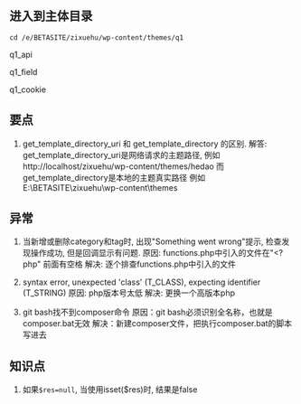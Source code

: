 
## 进入到主体目录
```
cd /e/BETASITE/zixuehu/wp-content/themes/q1
```

q1_api

q1_field

q1_cookie


## 要点

1. get_template_directory_uri 和 get_template_directory 的区别.
解答: get_template_directory_uri是网络请求的主题路径, 例如 http://localhost/zixuehu/wp-content/themes/hedao
而get_template_directory是本地的主题真实路径 例如 E:\BETASITE\zixuehu\wp-content\themes


## 异常
1. 当新增或删除category和tag时, 出现"Something went wrong"提示, 检查发现操作成功, 但是回调显示有问题.
原因: functions.php中引入的文件在"<?php" 前面有空格
解决: 逐个排查functions.php中引入的文件

2. syntax error, unexpected 'class' (T_CLASS), expecting identifier (T_STRING)
原因: php版本号太低
解决: 更换一个高版本php

3. git bash找不到composer命令
原因：git bash必须识别全名称，也就是composer.bat无效
解决：新建composer文件，把执行composer.bat的脚本写进去

## 知识点

1. 如果`$res=null`, 当使用isset($res)时, 结果是false